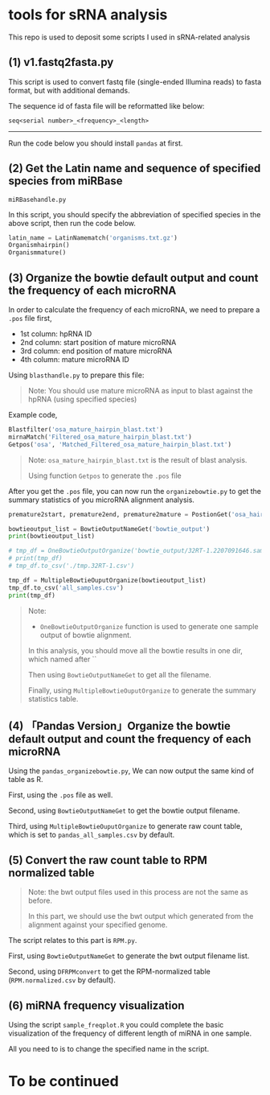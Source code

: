 # tools for sRNA analysis

This repo is used to deposit some scripts I used in sRNA-related analysis



## (1) v1.fastq2fasta.py

This script is used to convert fastq file (single-ended Illumina reads) to fasta format, but with additional demands.

The sequence id of fasta file will be reformatted like below:

`seq<serial number>_<frequency>_<length>`





---

Run the code below you should install `pandas` at first.

## (2) Get the Latin name and sequence of specified species from miRBase

`miRBasehandle.py`

In this script, you should specify the abbreviation of specified species in the above script, then run the code below.

```python
latin_name = LatinNamematch('organisms.txt.gz')
Organismhairpin()
Organismmature()
```



## (3) Organize the bowtie default output and count the frequency of each microRNA

In order to calculate the frequency of each microRNA, we need to prepare a `.pos` file first,

- 1st column: hpRNA ID
- 2nd column: start position of mature microRNA
- 3rd column: end position of mature microRNA
- 4th column: mature microRNA ID

Using `blasthandle.py` to prepare this file:

> Note: You should use mature microRNA as input to blast against the hpRNA (using specified species)

Example code,

```python
Blastfilter('osa_mature_hairpin_blast.txt') 
mirnaMatch('Filtered_osa_mature_hairpin_blast.txt')
Getpos('osa', 'Matched_Filtered_osa_mature_hairpin_blast.txt')
```

> Note: `osa_mature_hairpin_blast.txt` is the result of blast analysis.
>
> Using function `Getpos` to generate the `.pos` file



After you get the `.pos` file, you can now run the `organizebowtie.py` to get the summary statistics of you microRNA alignment analysis.

```python
premature2start, premature2end, premature2mature = PostionGet('osa_hairpin_mature.pos')

bowtieoutput_list = BowtieOutputNameGet('bowtie_output')
print(bowtieoutput_list)

# tmp_df = OneBowtieOutputOrganize('bowtie_output/32RT-1.2207091646.sam')
# print(tmp_df)
# tmp_df.to_csv('./tmp.32RT-1.csv')

tmp_df = MultipleBowtieOuputOrganize(bowtieoutput_list)
tmp_df.to_csv('all_samples.csv')
print(tmp_df)
```

> Note: 
>
> - `OneBowtieOutputOrganize` function is used to generate one sample output of bowtie alignment.
>
> In this analysis, you should move all the bowtie results in one dir, which named after ``
>
>  Then using `BowtieOutputNameGet` to get all the filename.
>
> Finally, using `MultipleBowtieOuputOrganize` to generate the summary statistics table.



## (4) 「Pandas Version」Organize the bowtie default output and count the frequency of each microRNA

Using the `pandas_organizebowtie.py`, We can now output the same kind of table as R.

First, using the `.pos` file as well.

Second, using `BowtieOutputNameGet` to get the bowtie output filename.

Third, using `MultipleBowtieOuputOrganize` to generate raw count table, which is set to `pandas_all_samples.csv` by default.



## (5) Convert the raw count table to RPM normalized table

> Note: the bwt output files used in this process are not the same as before.
>
> In this part, we should use the bwt output which generated from the alignment against your specified genome.

The script relates to this part is `RPM.py`.

First, using `BowtieOutputNameGet` to generate the bwt output filename list.

Second, using `DFRPMconvert` to get the RPM-normalized table (`RPM.normalized.csv` by default).



## (6) miRNA frequency visualization

Using the script `sample_freqplot.R` you could complete the basic visualization of the frequency of different length of miRNA in one sample.

All you need to is to change the specified name in the script.



# To be continued

